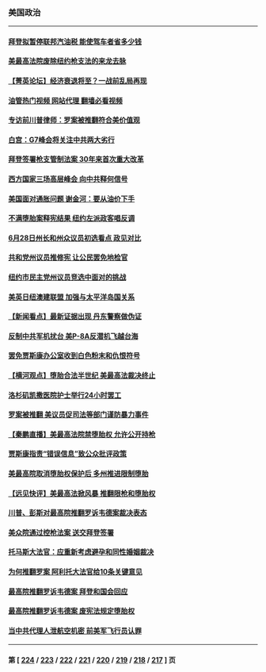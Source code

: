 ### 美国政治
---
#### [拜登拟暂停联邦汽油税 能使驾车者省多少钱](../../pages/ncid1078159/n13767462.md?06260845) 
#### [美最高法院废除纽约枪支法的来龙去脉](../../pages/ncid1078159/n13766223.md?06260845) 
#### [【菁英论坛】经济衰退将至？一战前乱局再现](../../pages/ncid1078159/n13767438.md?06260845) 
#### [油管热门视频 网站代理 翻墙必看视频](http://209.222.30.114:81/youtube.html?06260845)
#### [专访前川普律师：罗案被推翻符合美价值观](../../pages/ncid1078159/n13767414.md?06260845) 
#### [白宫：G7峰会将关注中共两大劣行](../../pages/ncid1078159/n13767417.md?06260845) 
#### [拜登签署枪支管制法案 30年来首次重大改革](../../pages/ncid1078159/n13767358.md?06260845) 
#### [西方国家三场高层峰会 向中共释何信号](../../pages/ncid1078159/n13766976.md?06260845) 
#### [美国面对通胀问题 谢金河：要从油价下手](../../pages/ncid1078159/n13767221.md?06260845) 
#### [不满堕胎案释宪结果 纽约左派政客唱反调](../../pages/ncid1078159/n13767168.md?06260845) 
#### [6月28日州长和州众议员初选看点 政见对比](../../pages/ncid1078159/n13767202.md?06260845) 
#### [共和党州议员推修宪 让公民罢免地检官](../../pages/ncid1078159/n13767195.md?06260845) 
#### [纽约市民主党州议员竞选中面对的挑战](../../pages/ncid1078159/n13767197.md?06260845) 
#### [美英日纽澳建联盟 加强与太平洋岛国关系](../../pages/ncid1078159/n13767100.md?06260845) 
#### [【新闻看点】最新证据出现 丹东警察做伪证](../../pages/ncid1078159/n13766939.md?06260845) 
#### [反制中共军机扰台 美P-8A反潜机飞越台海](../../pages/ncid1078159/n13766803.md?06260845) 
#### [罢免贾斯康办公室收到白色粉末和仇恨符号](../../pages/ncid1078159/n13767052.md?06260845) 
#### [【横河观点】堕胎合法半世纪 美最高法裁决终止](../../pages/ncid1078159/n13766985.md?06260845) 
#### [洛杉矶凯撒医院护士举行24小时罢工](../../pages/ncid1078159/n13767037.md?06260845) 
#### [罗案被推翻 美议员促司法等部门谨防暴力事件](../../pages/ncid1078159/n13766982.md?06260845) 
#### [【秦鹏直播】美最高法院禁堕胎权 允许公开持枪](../../pages/ncid1078159/n13766980.md?06260845) 
#### [贾斯康指责“错误信息”致公众批评政策](../../pages/ncid1078159/n13767005.md?06260845) 
#### [美最高院取消堕胎权保护后 多州推进限制堕胎](../../pages/ncid1078159/n13766924.md?06260845) 
#### [【远见快评】美最高法掀风暴 推翻限枪和堕胎权](../../pages/ncid1078159/n13766978.md?06260845) 
#### [川普、彭斯对最高院推翻罗诉韦德案裁决表态](../../pages/ncid1078159/n13766956.md?06260845) 
#### [美众院通过控枪法案 送交拜登签署](../../pages/ncid1078159/n13766923.md?06260845) 
#### [托马斯大法官：应重新考虑避孕和同性婚姻裁决](../../pages/ncid1078159/n13766688.md?06260845) 
#### [为何推翻罗案 阿利托大法官给10条关键意见](../../pages/ncid1078159/n13766954.md?06260845) 
#### [最高院推翻罗诉韦德案 拜登和国会回应](../../pages/ncid1078159/n13766914.md?06260845) 
#### [最高院推翻罗诉韦德案 废宪法规定堕胎权](../../pages/ncid1078159/n13766867.md?06260845) 
#### [当中共代理人泄航空机密 前美军飞行员认罪](../../pages/ncid1078159/n13766866.md?06260845) 

---
#### 第 [ [224](./224.md?06260845) / [223](./223.md?06260845) / [222](./222.md?06260845) / [221](./221.md?06260845) / [220](./220.md?06260845) / [219](./219.md?06260845) / [218](./218.md?06260845) / [217](./217.md?06260845) ] 页

